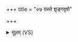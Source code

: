 +++
title = "०७ यस्ते शृङ्गवृषो"

+++
<details><summary>मूलम् (VS)</summary>

यस्ते॑ शृङ्गवृषो नपा॒त्प्रण॑पात्कुण्ड॒पाय्यः॑। न्य᳡स्मिन्दध्र॒ आ मनः॑ ॥
</details>